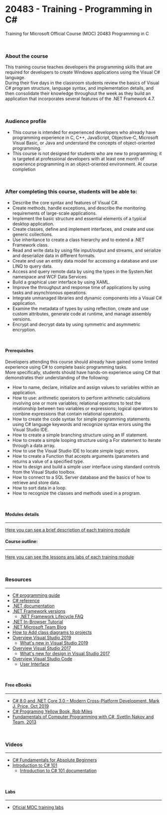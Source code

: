 # 20483 - Training - Programming in C#
Training for Microsoft Official Course (MOC) 20483 Programming in C

<br>

### About the course
This training course teaches developers the programming skills that are required for developers to create Windows applications using the Visual C# language.  
During their five days in the classroom students review the basics of Visual C# program structure, language syntax, and implementation details, and then consolidate their knowledge throughout the week as they build an application that incorporates several features of the .NET Framework 4.7.

<br>

### Audience profile
 * This course is intended for experienced developers who already have programming experience in C, C++, JavaScript, Objective-C, Microsoft Visual Basic, or Java and understand the concepts of object-oriented programming.
* This course is not designed for students who are new to programming; it is targeted at professional developers with at least one month of experience programming in an object-oriented environment.
At course completion

<br>

### After completing this course, students will be able to:
* Describe the core syntax and features of Visual C#.
* Create methods, handle exceptions, and describe the monitoring requirements of large-scale applications.
* Implement the basic structure and essential elements of a typical desktop application.
* Create classes, define and implement interfaces, and create and use generic collections.
* Use inheritance to create a class hierarchy and to extend a .NET Framework class.
* Read and write data by using file input/output and streams, and serialize and deserialize data in different formats.
* Create and use an entity data model for accessing a database and use LINQ to query data.
* Access and query remote data by using the types in the System.Net namespace and WCF Data Services.
* Build a graphical user interface by using XAML.
* Improve the throughput and response time of applications by using tasks and asynchronous operations.
* Integrate unmanaged libraries and dynamic components into a Visual C# application.
* Examine the metadata of types by using reflection, create and use custom attributes, generate code at runtime, and manage assembly versions.
* Encrypt and decrypt data by using symmetric and asymmetric encryption.

<br>

#### Prerequisites
Developers attending this course should already have gained some limited experience using C# to complete basic programming tasks.   
More specifically, students should have hands-on experience using C# that demonstrates their understanding of the following:
 * How to name, declare, initialize and assign values to variables within an application.
 * How to use: arithmetic operators to perform arithmetic calculations involving one or more variables; relational operators to test the relationship between two variables or expressions; logical operators to combine expressions that contain relational operators.
 * How to create the code syntax for simple programming statements using C# language keywords and recognize syntax errors using the Visual Studio IDE.
 * How to create a simple branching structure using an IF statement.
 * How to create a simple looping structure using a For statement to iterate through a data array.
 * How to use the Visual Studio IDE to locate simple logic errors.
 * How to create a Function that accepts arguments (parameters and returns a value of a specified type.
 * How to design and build a simple user interface using standard controls from the Visual Studio toolbox.
 * How to connect to a SQL Server database and the basics of how to retrieve and store data.
 * How to sort data in a loop.
 * How to recognize the classes and methods used in a program.


<br>

#### Modules details
----------

[Here you can see a brief description of each training module](Modules_Details.md)


#### Course outline:
----------

[Here you can see the lessons ans labs of each training module](Course_outline.md)

 
<br>
 

### Resources
----------
 * [C# programming guide](https://docs.microsoft.com/en-us/dotnet/csharp/programming-guide/)
 * [C# reference](https://docs.microsoft.com/en-us/dotnet/csharp/language-reference/)
 * [.NET documentation](https://docs.microsoft.com/en-us/dotnet/)
 * [.NET Framework versions](https://docs.microsoft.com/en-us/dotnet/framework/migration-guide/versions-and-dependencies)
    * [.NET Framework Lifecycle FAQ](https://docs.microsoft.com/en-us/lifecycle/faq/dotnet-framework)
 * [.NET In-Browser Tutorial](https://dotnet.microsoft.com/learn/dotnet/in-browser-tutorial/)
 * [.NET Microsoft Team Blog](https://devblogs.microsoft.com/dotnet/)
 * [How to Add class diagrams to projects](https://docs.microsoft.com/en-us/visualstudio/ide/class-designer/how-to-add-class-diagrams-to-projects)
 * [Overview Visual Studio 2019](https://docs.microsoft.com/en-us/visualstudio/get-started/visual-studio-ide?view=vs-2019)
   * [What's new in Visual Studio 2019](https://docs.microsoft.com/en-us/visualstudio/ide/whats-new-visual-studio-2019?)
* [Overview Visual Studio 2017](https://docs.microsoft.com/en-us/visualstudio/get-started/visual-studio-ide?view=vs-2017)
   * [What's new for design in Visual Studio 2017](https://docs.microsoft.com/en-us/visualstudio/modeling/what-s-new-for-design-in-visual-studio?view=vs-2017)
 * [Overview Visual Studio Code](https://code.visualstudio.com/docs)
   * [User Interface](https://code.visualstudio.com/docs/getstarted/userinterface)
   
<br>


#### Free eBooks
----------
 * [C# 8.0 and .NET Core 3.0 – Modern Cross-Platform Development, Mark J. Price, Oct 2019](https://www.packtpub.com/free-ebooks/reading-list/development/9781788478120)
 * [C# Programing Yellow Book, Rob Miles](https://www.robmiles.com/c-yellow-book)
 * [Fundamentals of Computer Programming with C#, Svetlin Nakov and Team, 2013](https://introprogramming.info/english-intro-csharp-book/)

<br>


### Videos
----------
 * [C# Fundamentals for Absolute Beginners](https://channel9.msdn.com/Series/CSharp-Fundamentals-for-Absolute-Beginners?l=Lvld4EQIC_2706218949)
 * [Introduction to C# 101](https://channel9.msdn.com/Series/CSharp-101/?WT.mc_id=Educationalcsharp-c9-scottha)
    * [Introduction to C# 101 documentation](https://docs.microsoft.com/en-us/dotnet/csharp/tutorials/intro-to-csharp/)
<br>

#### Labs
----------
 * [Oficial MOC training labs](https://github.com/MicrosoftLearning/20483-Programming-in-C-Sharp)
